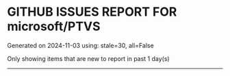 
# GITHUB ISSUES REPORT FOR microsoft/PTVS


Generated on 2024-11-03 using: stale=30, all=False


Only showing items that are new to report in past 1 day(s)


---




















